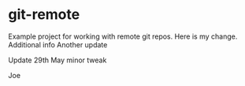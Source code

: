 # git-remote

Example project for working with remote git repos.
Here is my change.
Additional info
Another update

Update 29th May
minor tweak

Joe
